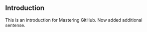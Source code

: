 Introduction
------------

This is an introduction for Mastering GitHub.
Now added additional sentense.